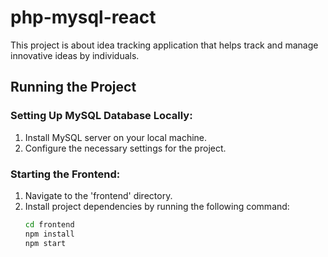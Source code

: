 # php-mysql-react

This project is about idea tracking application that helps track and manage innovative ideas by individuals.

## Running the Project

### Setting Up MySQL Database Locally:

1. Install MySQL server on your local machine.
2. Configure the necessary settings for the project.

### Starting the Frontend:

1. Navigate to the 'frontend' directory.
2. Install project dependencies by running the following command:
   ```bash
   cd frontend
   npm install
   npm start

